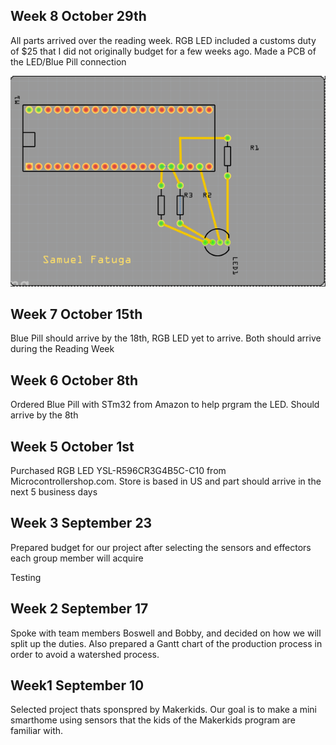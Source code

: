 <html>
  <body>
    <h2>Week 8 October 29th</h2>
    <p>All parts arrived over the reading week. RGB LED included a customs duty of $25 that I did not originally budget for a few weeks ago.  Made a PCB of the LED/Blue Pill connection</p>
    <p> <img src=https://raw.githubusercontent.com/SamFat787/SmartDenProject/master/Screen%20Shot%202019-11-05%20at%203.26.22%20PM.png> </p>
   <h2>Week 7 October 15th</h2>
    <p>Blue Pill should arrive by the 18th, RGB LED yet to arrive. Both should arrive during the Reading Week</p>
    <h2> Week 6 October 8th</h2>
    <p>Ordered Blue Pill with STm32 from Amazon to help prgram the LED. Should arrive by the 8th</p>
    <h2>Week 5 October 1st</h2>
    <p>Purchased RGB LED YSL-R596CR3G4B5C-C10 from Microcontrollershop.com. Store is based in US and part should arrive in the next 5 business days</p>
    <h2>Week 3 September 23</h2>
    <p>Prepared budget for our project after selecting the sensors and effectors each group member will acquire</p>
 Testing
    <h2>Week 2 September 17</h2>
    <p>Spoke with team members Boswell and Bobby, and decided on how we will split up the duties. Also prepared a Gantt chart of the production process in order to avoid a watershed process.</p>
   
  <h2>Week1 September 10</h2>
    <p>Selected project thats sponspred by Makerkids.  Our goal is to make a mini smarthome using sensors that the kids of the Makerkids program are familiar with.</p>
    
    
  </body>
  </html>
